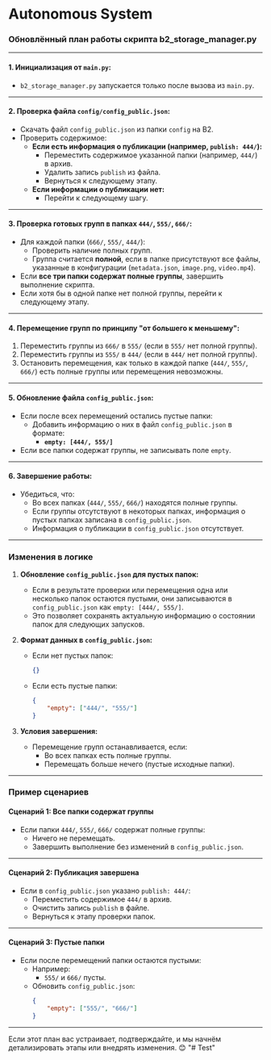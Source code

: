 # Autonomous System 


### **Обновлённый план работы скрипта b2_storage_manager.py**

---

#### **1. Инициализация от `main.py`:**
- `b2_storage_manager.py` запускается только после вызова из `main.py`.

---

#### **2. Проверка файла `config/config_public.json`:**
- Скачать файл `config_public.json` из папки `config` на B2.
- Проверить содержимое:
  - **Если есть информация о публикации (например, `publish: 444/`):**
    - Переместить содержимое указанной папки (например, `444/`) в архив.
    - Удалить запись `publish` из файла.
    - Вернуться к следующему этапу.
  - **Если информации о публикации нет:**
    - Перейти к следующему шагу.

---

#### **3. Проверка готовых групп в папках `444/`, `555/`, `666/`:**
- Для каждой папки (`666/`, `555/`, `444/`):
  - Проверить наличие полных групп.
  - Группа считается **полной**, если в папке присутствуют все файлы, указанные в конфигурации (`metadata.json`, `image.png`, `video.mp4`).
- Если **все три папки содержат полные группы**, завершить выполнение скрипта.
- Если хотя бы в одной папке нет полной группы, перейти к следующему этапу.

---

#### **4. Перемещение групп по принципу "от большего к меньшему":**
1. Переместить группы из `666/` в `555/` (если в `555/` нет полной группы).
2. Переместить группы из `555/` в `444/` (если в `444/` нет полной группы).
3. Остановить перемещения, как только в каждой папке (`444/`, `555/`, `666/`) есть полные группы или перемещения невозможны.

---

#### **5. Обновление файла `config_public.json`:**
- Если после всех перемещений остались пустые папки:
  - Добавить информацию о них в файл `config_public.json` в формате:
    - **`empty: [444/, 555/]`**
- Если все папки содержат группы, не записывать поле `empty`.

---

#### **6. Завершение работы:**
- Убедиться, что:
  - Во всех папках (`444/`, `555/`, `666/`) находятся полные группы.
  - Если группы отсутствуют в некоторых папках, информация о пустых папках записана в `config_public.json`.
  - Информация о публикации в `config_public.json` отсутствует.

---

### **Изменения в логике**

1. **Обновление `config_public.json` для пустых папок:**
   - Если в результате проверки или перемещения одна или несколько папок остаются пустыми, они записываются в `config_public.json` как `empty: [444/, 555/]`.
   - Это позволяет сохранять актуальную информацию о состоянии папок для следующих запусков.

2. **Формат данных в `config_public.json`:**
   - Если нет пустых папок:
     ```json
     {}
     ```
   - Если есть пустые папки:
     ```json
     {
         "empty": ["444/", "555/"]
     }
     ```

3. **Условия завершения:**
   - Перемещение групп останавливается, если:
     - Во всех папках есть полные группы.
     - Перемещать больше нечего (пустые исходные папки).

---

### **Пример сценариев**

#### **Сценарий 1: Все папки содержат группы**
- Если папки `444/`, `555/`, `666/` содержат полные группы:
  - Ничего не перемещать.
  - Завершить выполнение без изменений в `config_public.json`.

---

#### **Сценарий 2: Публикация завершена**
- Если в `config_public.json` указано `publish: 444/`:
  - Переместить содержимое `444/` в архив.
  - Очистить запись `publish` в файле.
  - Вернуться к этапу проверки папок.

---

#### **Сценарий 3: Пустые папки**
- Если после перемещений папки остаются пустыми:
  - Например:
    - `555/` и `666/` пусты.
  - Обновить `config_public.json`:
    ```json
    {
        "empty": ["555/", "666/"]
    }
    ```

---

Если этот план вас устраивает, подтверждайте, и мы начнём детализировать этапы или внедрять изменения. 😊
"# Test" 

